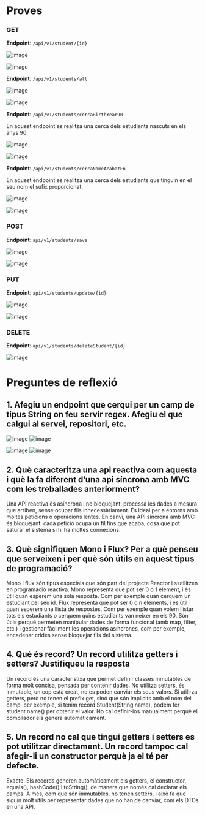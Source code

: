 # Proves

### GET

**Endpoint**: `/api/v1/student/{id}`

![image](screenshots/studentsID.png)

![image](screenshots/studentsResultatID.png)

**Endpoint**: `/api/v1/students/all`

![image](screenshots/endpointGetAll.png)

![image](screenshots/studentsALL.png)

**Endpoint**: `/api/v1/students/cercaBirthYear90`

En aquest endpoint es realitza una cerca dels estudiants nascuts en els anys 90.

![image](screenshots/studentsCerca90.png)

![image](screenshots/studentsResultatCerca90.png)


**Endpoint**: `/api/v1/students/cercaNameAcabatEn`

En aquest endpoint es realitza una cerca dels estudiants que tinguin en el seu nom el sufix proporcionat.

![image](screenshots/studentsCercaName.png)

![image](screenshots/studentsResultatCercaName.png)

### POST
**Endpoint**: `api/v1/students/save`

![image](screenshots/studentsPOST.png)

![image](screenshots/studentsResultatPOST.png)

### PUT
**Endpoint**: `api/v1/students/update/{id}`

![image](screenshots/studentsPUT.png)

![image](screenshots/studentsResultatPUT.png)

### DELETE
**Endpoint**: `api/v1/students/deleteStudent/{id}`

![image](screenshots/studentDELETE.png)


# Preguntes de reflexió

## 1. Afegiu un endpoint que cerqui per un camp de tipus String on feu servir regex. Afegiu el que calgui al servei, repositori, etc.
![image](https://github.com/user-attachments/assets/3aca00a9-a654-472f-99f6-3375728196eb)
![image](https://github.com/user-attachments/assets/5fc9b2c8-f27f-462b-a630-30312cc2d57c)

![image](https://github.com/user-attachments/assets/12db2aa7-1f82-4d74-a16c-87da5d4c555a)
![image](https://github.com/user-attachments/assets/336ebd91-b2fb-4e46-ae8e-5ed3b6365779)



## 2. Què caracteritza una api reactiva com aquesta i què la fa diferent d’una api síncrona amb MVC com les treballades anteriorment?
Una API reactiva és asíncrona i no bloquejant: processa les dades a mesura que arriben, sense ocupar fils innecessàriament. És ideal per a entorns amb moltes peticions o operacions lentes. 
En canvi, una API síncrona amb MVC és bloquejant: cada petició ocupa un fil fins que acaba, cosa que pot saturar el sistema si hi ha moltes connexions.

## 3. Què signifiquen Mono i Flux? Per a què penseu que serveixen i per què són útils en aquest tipus de programació?
Mono i flux són tipus especials que són part del projecte Reactor i s’utilitzen en programació reactiva.
Mono representa que pot ser 0 o 1 element, i és útil quan esperem una sola resposta. Com per exemple quan cerquem un estudiant pel seu id.
Flux representa que pot ser 0 o n elements, i és útil quan esperem una llista de respostes. Com per exemple quan volem llistar tots els estudiants o cerquem quins estudiants van neixer en els 90.
Són útils perquè permeten manipular dades de forma funcional (amb map, filter, etc.) i gestionar fàcilment les operacions asíncrones, com per exemple, encadenar crides sense bloquejar fils del sistema.

## 4. Què és record? Un record utilitza getters i setters? Justifiqueu la resposta
Un record és una característixa que permet definir classes inmutables de forma molt concisa, pensada per contenir dades. 
No utilitza setters, és inmutable, un cop està creat, no es poden canviar els seus valors. Si utilirza getters, però no tenen el prefix get, sinó que són implicits amb el nom del camp, per exemple, si tenim record Student(String name), podem fer student.name() per obtenir el valor.
No cal definir-los manualment perquè el compilador els genera automàticament.

## 5. Un record no cal que tingui getters i setters es pot utilitzar directament. Un record tampoc cal afegir-li un constructor perquè ja el té per defecte. 
Exacte. Els records generen automàticament els getters, el constructor, equals(), hashCode() i toString(), de manera que només cal declarar els camps.
A més, com que són immutables, no tenen setters, i això fa que siguin molt útils per representar dades que no han de canviar, com els DTOs en una API.

